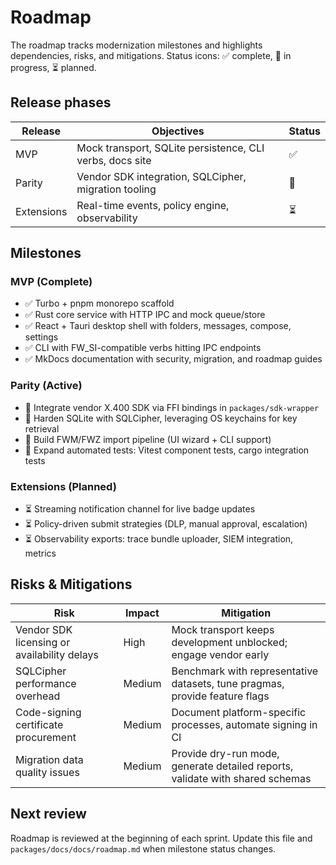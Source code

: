 # Roadmap

The roadmap tracks modernization milestones and highlights dependencies, risks, and mitigations. Status icons: ✅ complete, 🚧 in progress, ⏳ planned.

## Release phases

| Release | Objectives | Status |
| --- | --- | --- |
| MVP | Mock transport, SQLite persistence, CLI verbs, docs site | ✅ |
| Parity | Vendor SDK integration, SQLCipher, migration tooling | 🚧 |
| Extensions | Real-time events, policy engine, observability | ⏳ |

## Milestones

### MVP (Complete)

- ✅ Turbo + pnpm monorepo scaffold
- ✅ Rust core service with HTTP IPC and mock queue/store
- ✅ React + Tauri desktop shell with folders, messages, compose, settings
- ✅ CLI with FW_SI-compatible verbs hitting IPC endpoints
- ✅ MkDocs documentation with security, migration, and roadmap guides

### Parity (Active)

- 🚧 Integrate vendor X.400 SDK via FFI bindings in `packages/sdk-wrapper`
- 🚧 Harden SQLite with SQLCipher, leveraging OS keychains for key retrieval
- 🚧 Build FWM/FWZ import pipeline (UI wizard + CLI support)
- 🚧 Expand automated tests: Vitest component tests, cargo integration tests

### Extensions (Planned)

- ⏳ Streaming notification channel for live badge updates
- ⏳ Policy-driven submit strategies (DLP, manual approval, escalation)
- ⏳ Observability exports: trace bundle uploader, SIEM integration, metrics

## Risks & Mitigations

| Risk | Impact | Mitigation |
| --- | --- | --- |
| Vendor SDK licensing or availability delays | High | Mock transport keeps development unblocked; engage vendor early | 
| SQLCipher performance overhead | Medium | Benchmark with representative datasets, tune pragmas, provide feature flags |
| Code-signing certificate procurement | Medium | Document platform-specific processes, automate signing in CI |
| Migration data quality issues | Medium | Provide dry-run mode, generate detailed reports, validate with shared schemas |

## Next review

Roadmap is reviewed at the beginning of each sprint. Update this file and `packages/docs/docs/roadmap.md` when milestone status changes.

